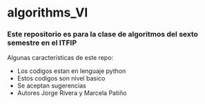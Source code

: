 # algorithms_VI

### Este repositorio es para la clase de algoritmos del sexto semestre en el ITFIP
Algunas caracteristicas de este repo:
* Los codigos estan en lenguaje python
* Estos codigos son nivel basico
* Se aceptan sugerencias
* Autores Jorge Rivera y Marcela Patiño
